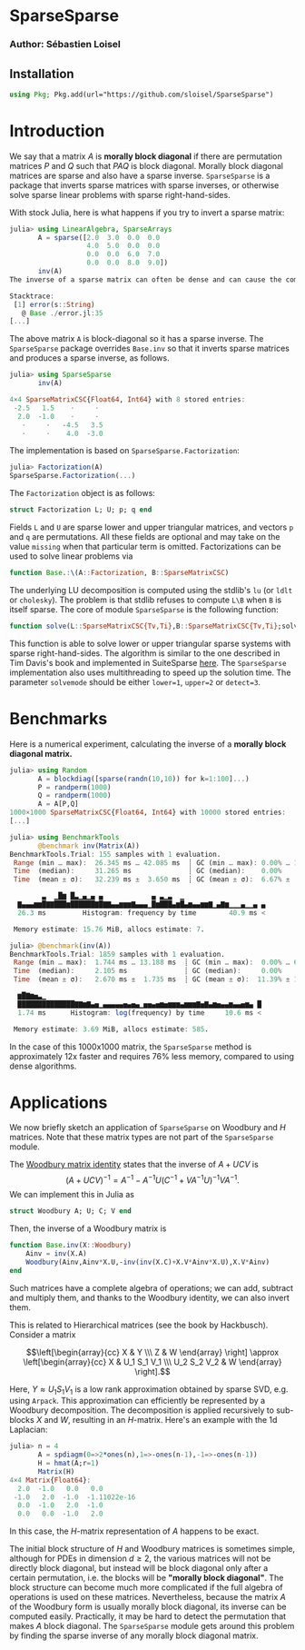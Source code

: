 # SparseSparse

### Author: Sébastien Loisel

## Installation
```julia
using Pkg; Pkg.add(url="https://github.com/sloisel/SparseSparse")
```

# Introduction

We say that a matrix $A$ is **morally block diagonal** if there are permutation matrices $P$ and $Q$ such that $PAQ$ is block diagonal. Morally block diagonal matrices are sparse and also have a sparse inverse. `SparseSparse` is a package that inverts sparse matrices with sparse inverses, or otherwise solve sparse linear problems with sparse right-hand-sides.

With stock Julia, here is what happens if you try to invert a sparse matrix:

```julia
julia> using LinearAlgebra, SparseArrays
       A = sparse([2.0  3.0  0.0  0.0
                   4.0  5.0  0.0  0.0
                   0.0  0.0  6.0  7.0
                   0.0  0.0  8.0  9.0])
       inv(A)
The inverse of a sparse matrix can often be dense and can cause the computer to run out of memory[...]

Stacktrace:
 [1] error(s::String)
   @ Base ./error.jl:35
[...]
```

The above matrix `A` is block-diagonal so it has a sparse inverse. The `SparseSparse` package overrides `Base.inv` so that it inverts sparse matrices and produces a sparse inverse, as follows.
```julia
julia> using SparseSparse
       inv(A)

4×4 SparseMatrixCSC{Float64, Int64} with 8 stored entries:
 -2.5   1.5    ⋅     ⋅ 
  2.0  -1.0    ⋅     ⋅ 
   ⋅     ⋅   -4.5   3.5
   ⋅     ⋅    4.0  -3.0
```
 
The implementation is based on `SparseSparse.Factorization`:
```julia
julia> Factorization(A)
SparseSparse.Factorization(...)
```
The `Factorization` object is as follows:
```julia
struct Factorization L; U; p; q end
```
Fields `L` and `U` are sparse lower and upper triangular matrices, and vectors `p` and `q` are permutations.
All these fields are optional and may take on the value `missing` when that particular term is omitted. Factorizations can be used to solve linear problems via
```julia
function Base.:\(A::Factorization, B::SparseMatrixCSC)
```

The underlying LU decomposition is computed using the stdlib's `lu` (or `ldlt` or `cholesky`). The problem is that stdlib refuses to compute `L\B` when `B` is itself sparse. The core of module `SparseSparse` is the following function:

```julia
function solve(L::SparseMatrixCSC{Tv,Ti},B::SparseMatrixCSC{Tv,Ti};solvemode=detect,numthreads=min(B.n,nthreads())) where {Tv,Ti<:Integer}
```

This function is able to solve lower or upper triangular sparse systems with sparse right-hand-sides. The algorithm is similar to the one described in Tim Davis's book and implemented in SuiteSparse [here](https://github.com/DrTimothyAldenDavis/SuiteSparse/blob/dev/CXSparse/Source/cs_spsolve.c). The `SparseSparse` implementation also uses multithreading to speed up the solution time. The parameter `solvemode` should be either `lower=1`, `upper=2` or `detect=3`.

# Benchmarks

Here is a numerical experiment, calculating the inverse of a **morally block diagonal matrix.**

```julia
julia> using Random
       A = blockdiag([sparse(randn(10,10)) for k=1:100]...)
       P = randperm(1000)
       Q = randperm(1000)
       A = A[P,Q]
1000×1000 SparseMatrixCSC{Float64, Int64} with 10000 stored entries:
[...]

julia> using BenchmarkTools
       @benchmark inv(Matrix(A))
BenchmarkTools.Trial: 155 samples with 1 evaluation.
 Range (min … max):  26.345 ms … 42.085 ms  ┊ GC (min … max): 0.00% … 13.34%
 Time  (median):     31.265 ms              ┊ GC (median):    0.00%
 Time  (mean ± σ):   32.239 ms ±  3.650 ms  ┊ GC (mean ± σ):  6.67% ±  8.61%

        ▃  ▁█▆ █▃▁▄▁▄ ▄            ▄ ▃▁▃  ▁                    
  ▇▄▄▄▆▆█▇▇███▆██████▇█▇▇▄▄▆▆▆▇▄▄▄▁█▆███▄▆█▄▆▄▄▆▆▇▁▄▇▆▁▁▁▄▁▁▄ ▄
  26.3 ms         Histogram: frequency by time        40.9 ms <

 Memory estimate: 15.76 MiB, allocs estimate: 7.

julia> @benchmark(inv(A))
BenchmarkTools.Trial: 1859 samples with 1 evaluation.
 Range (min … max):  1.744 ms … 13.188 ms  ┊ GC (min … max):  0.00% … 67.60%
 Time  (median):     2.105 ms              ┊ GC (median):     0.00%
 Time  (mean ± σ):   2.670 ms ±  1.735 ms  ┊ GC (mean ± σ):  11.39% ± 13.40%

  ▆█▇▆▅▃▁                                                     
  ██████████████▇▇▆▇▄▅▁▄▄▄▄▄▅▄▅▄▁▅▅▄▅▆▅▆▆▆▄▆▆▆▇▅▇▄▆▅▄▄▆▄▄▅▆▄ █
  1.74 ms      Histogram: log(frequency) by time     10.6 ms <

 Memory estimate: 3.69 MiB, allocs estimate: 585.
```

In the case of this 1000x1000 matrix, the `SparseSparse` method is approximately 12x faster and requires 76% less memory, compared to using dense algorithms.

# Applications

We now briefly sketch an application of `SparseSparse` on Woodbury and $H$ matrices. Note that these matrix types are not part of the `SparseSparse` module.

The [Woodbury matrix identity](https://en.wikipedia.org/wiki/Woodbury_matrix_identity) states that the inverse of $A+UCV$ is $$(A+UCV)^{-1} = A^{-1}-A^{-1}U(C^{-1}+VA^{-1}U)^{-1}VA^{-1}.$$ We can implement this in Julia as
```julia
struct Woodbury A; U; C; V end
```
Then, the inverse of a Woodbury matrix is
```julia
function Base.inv(X::Woodbury)
    Ainv = inv(X.A)
    Woodbury(Ainv,Ainv*X.U,-inv(inv(X.C)+X.V*Ainv*X.U),X.V*Ainv) 
end
```
Such matrices have a complete algebra of operations; we can add, subtract and multiply them, and thanks to the Woodbury identity, we can also invert them.

This is related to Hierarchical matrices (see the book by Hackbusch). Consider a matrix

$$\left[\begin{array}{cc}
X & Y \\\ Z & W
\end{array}
\right]
\approx
\left[\begin{array}{cc}
X & U_1 S_1 V_1 \\\ U_2 S_2 V_2 & W
\end{array}
\right].$$

Here, $Y \approx U_1S_1V_1$ is a low rank approximation obtained by sparse SVD, e.g. using `Arpack`. This approximation can efficiently be represented by a Woodbury decomposition. The decomposition is applied recursively to sub-blocks $X$ and $W$, resulting in an $H$-matrix. Here's an example with the 1d Laplacian:

```julia
julia> n = 4
       A = spdiagm(0=>2*ones(n),1=>-ones(n-1),-1=>-ones(n-1))
       H = hmat(A;r=1)
       Matrix(H)
4×4 Matrix{Float64}:
  2.0  -1.0   0.0   0.0
 -1.0   2.0  -1.0  -1.11022e-16
  0.0  -1.0   2.0  -1.0
  0.0   0.0  -1.0   2.0
```
In this case, the $H$-matrix representation of $A$ happens to be exact.

The initial block structure of $H$ and Woodbury matrices is sometimes simple, although for PDEs in dimension $d \geq 2$, the various matrices will not be directly block diagonal, but instead will be block diagonal only after a certain permutation, i.e. the blocks will be **"morally block diagonal"**. The block structure can become much more complicated if the full algebra of operations is used on these matrices. Nevertheless, because the matrix $A$ of the Woodbury form is usually morally block diagonal, its inverse can be computed easily. Practically, it may be hard to detect the permutation that makes $A$ block diagonal. The `SparseSparse` module gets around this problem by finding the sparse inverse of any morally block diagonal matrix.

